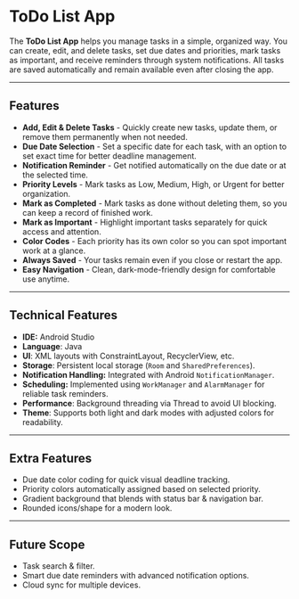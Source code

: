 # ToDo List App

The **ToDo List App** helps you manage tasks in a simple, organized way. You can create, edit, and delete tasks, set due dates and priorities, mark tasks as important, and receive reminders through system notifications. All tasks are saved automatically and remain available even after closing the app.

---

## Features
- **Add, Edit & Delete Tasks** - Quickly create new tasks, update them, or remove them permanently when not needed.  
- **Due Date Selection** - Set a specific date for each task, with an option to set exact time for better deadline management.
- **Notification Reminder** - Get notified automatically on the due date or at the selected time.
- **Priority Levels** - Mark tasks as Low, Medium, High, or Urgent for better organization.
- **Mark as Completed** - Mark tasks as done without deleting them, so you can keep a record of finished work.  
- **Mark as Important** - Highlight important tasks separately for quick access and attention.  
- **Color Codes** - Each priority has its own color so you can spot important work at a glance.  
- **Always Saved** - Your tasks remain even if you close or restart the app.  
- **Easy Navigation** - Clean, dark-mode-friendly design for comfortable use anytime.  

---

## Technical Features
- **IDE:** Android Studio  
- **Language**: Java
- **UI**: XML layouts with ConstraintLayout, RecyclerView, etc.
- **Storage**: Persistent local storage (`Room` and `SharedPreferences`).
- **Notification Handling:** Integrated with Android `NotificationManager`.
- **Scheduling:** Implemented using `WorkManager` and `AlarmManager` for reliable task reminders.
- **Performance**: Background threading via Thread to avoid UI blocking.
- **Theme**: Supports both light and dark modes with adjusted colors for readability.

---

## Extra Features
- Due date color coding for quick visual deadline tracking.
- Priority colors automatically assigned based on selected priority.  
- Gradient background that blends with status bar & navigation bar.  
- Rounded icons/shape for a modern look. 

---

## Future Scope
- Task search & filter.  
- Smart due date reminders with advanced notification options.  
- Cloud sync for multiple devices.  
